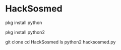 # HackSosmed

pkg install python

pkg install python2

git clone
cd HackSosmed
ls
python2 hacksosmed.py
